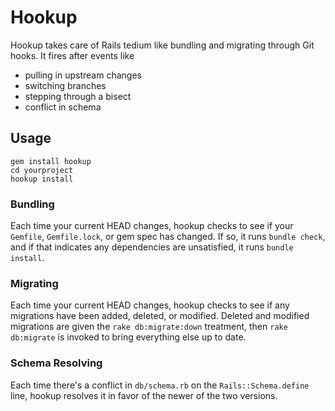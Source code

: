 Hookup
======

Hookup takes care of Rails tedium like bundling and migrating through
Git hooks.  It fires after events like

* pulling in upstream changes
* switching branches
* stepping through a bisect
* conflict in schema

Usage
-----

    gem install hookup
    cd yourproject
    hookup install

### Bundling

Each time your current HEAD changes, hookup checks to see if your
`Gemfile`, `Gemfile.lock`, or gem spec has changed.  If so, it runs
`bundle check`, and if that indicates any dependencies are unsatisfied,
it runs `bundle install`.

### Migrating

Each time your current HEAD changes, hookup checks to see if any
migrations have been added, deleted, or modified.  Deleted and modified
migrations are given the `rake db:migrate:down` treatment, then `rake
db:migrate` is invoked to bring everything else up to date.

### Schema Resolving

Each time there's a conflict in `db/schema.rb` on the
`Rails::Schema.define` line, hookup resolves it in favor of the newer of
the two versions.
